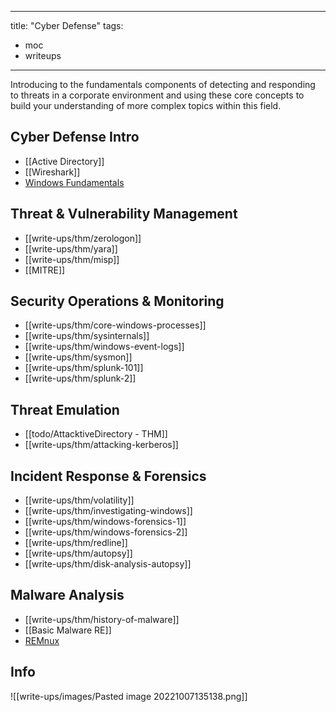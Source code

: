 
---
title: "Cyber Defense"
tags:
- moc
- writeups
---

Introducing to the fundamentals components of detecting and responding to threats in a corporate environment and using these core concepts to build your understanding of more complex topics within this field.

## Cyber Defense Intro
- [[Active Directory]]
- [[Wireshark]]
- [Windows Fundamentals](https://tryhackme.com/module/windows-fundamentals)

## Threat & Vulnerability Management
- [[write-ups/thm/zerologon]]
- [[write-ups/thm/yara]]
- [[write-ups/thm/misp]]
- [[MITRE]]

## Security Operations & Monitoring
- [[write-ups/thm/core-windows-processes]]
- [[write-ups/thm/sysinternals]]
- [[write-ups/thm/windows-event-logs]]
- [[write-ups/thm/sysmon]]
- [[write-ups/thm/splunk-101]]
- [[write-ups/thm/splunk-2]]

## Threat Emulation
- [[todo/AttacktiveDirectory - THM]]
- [[write-ups/thm/attacking-kerberos]]

## Incident Response & Forensics
- [[write-ups/thm/volatility]]
- [[write-ups/thm/investigating-windows]]
- [[write-ups/thm/windows-forensics-1]]
- [[write-ups/thm/windows-forensics-2]]
- [[write-ups/thm/redline]]
- [[write-ups/thm/autopsy]]
- [[write-ups/thm/disk-analysis-autopsy]]

## Malware Analysis
- [[write-ups/thm/history-of-malware]]
- [[Basic Malware RE]]
- [REMnux](https://docs.remnux.org/)

## Info
![[write-ups/images/Pasted image 20221007135138.png]]